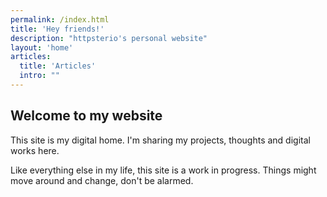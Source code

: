 ```yaml
---
permalink: /index.html
title: 'Hey friends!'
description: "httpsterio's personal website"
layout: 'home'
articles:
  title: 'Articles'
  intro: ""
---
```


## Welcome to my website

This site is my digital home. I'm sharing my projects, thoughts and digital works here.

Like everything else in my life, this site is a work in progress. Things might move around and change, don't be alarmed.
